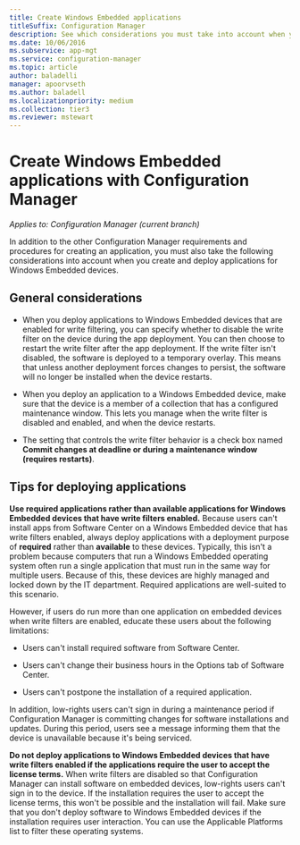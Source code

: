 ```yaml
---
title: Create Windows Embedded applications
titleSuffix: Configuration Manager
description: See which considerations you must take into account when you create and deploy applications for Windows Embedded devices.
ms.date: 10/06/2016
ms.subservice: app-mgt
ms.service: configuration-manager
ms.topic: article
author: baladelli
manager: apoorvseth
ms.author: baladell
ms.localizationpriority: medium
ms.collection: tier3
ms.reviewer: mstewart
---
```

# Create Windows Embedded applications with Configuration Manager

*Applies to: Configuration Manager (current branch)*

In addition to the other Configuration Manager requirements and procedures for creating an application, you must also take the following considerations into account when you create and deploy applications for Windows Embedded devices.

## General considerations

-   When you deploy applications to Windows Embedded devices that are enabled for write filtering, you can specify whether to disable the write filter on the device during the app deployment. You can then choose to restart the write filter after the app deployment. If the write filter isn't disabled, the software is deployed to a temporary overlay. This means that unless another deployment forces changes to persist, the software will no longer be installed when the device restarts.

-   When you deploy an application to a Windows Embedded device, make sure that the device is a member of a collection that has a configured maintenance window. This lets you manage when the write filter is disabled and enabled, and when the device restarts.

-   The setting that controls the write filter behavior is a check box named **Commit changes at deadline or during a maintenance window (requires restarts)**.

## Tips for deploying applications

**Use required applications rather than available applications for Windows Embedded devices that have write filters enabled.** Because users can't install apps from Software Center on a Windows Embedded device that has write filters enabled, always deploy applications with a deployment purpose of **required** rather than **available** to these devices. Typically, this isn't a problem because computers that run a Windows Embedded operating system often run a single application that must run in the same way for multiple users. Because of this, these devices are highly managed and locked down by the IT department. Required applications are well-suited to this scenario.

 However, if users do run more than one application on embedded devices when write filters are enabled, educate these users about the following limitations:

-   Users can't install required software from Software Center.

-   Users can't change their business hours in the Options tab of Software Center.

-   Users can't postpone the installation of a required application.

In addition, low-rights users can't sign in during a maintenance period if Configuration Manager is committing changes for software installations and updates. During this period, users see a message informing them that the device is unavailable because it's being serviced.

**Do not deploy applications to Windows Embedded devices that have write filters enabled if the applications require the user to accept the license terms.** When write filters are disabled so that Configuration Manager can install software on embedded devices, low-rights users can't sign in to the device. If the installation requires the user to accept the license terms, this won't be possible and the installation will fail. Make sure that you don't deploy software to Windows Embedded devices if the installation requires user interaction. You can use the Applicable Platforms list to filter these operating systems.
